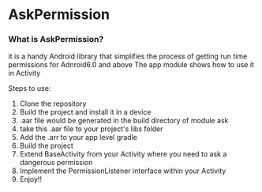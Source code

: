 # AskPermission

### What is AskPermission?
it is a handy Android library that simplifies the process of getting run time permissions for Adnroid6.0 and above
The app module shows how to use it in Activity

Steps to use:
1. Clone the repository
2. Build the project and install it in a device
3. .aar file would be generated in the build directory of module ask
4. take this .aar file to your project's libs folder
5. Add the .arr to your app level gradle
6. Build the project
7. Extend BaseActivity from your Activity where you need to ask a dangerous permission
8. Implement the PermissionListener interface within your Activity
9. Enjoy!!
